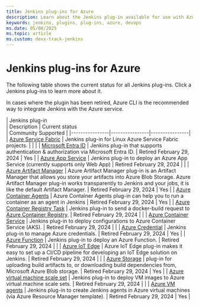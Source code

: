 ```yaml
---
title: Jenkins plug-ins for Azure
description: Learn about the Jenkins plug-in available for use with Azure
keywords: jenkins, plugins, plug-ins, azure, devops
ms.date: 05/08/2025
ms.topic: article
ms.custom: devx-track-jenkins
---
```


# Jenkins plug-ins for Azure

The following table shows the current status for all Jenkins plug-ins. Click a Jenkins plug-ins to learn more about it.

In cases where the plugin has been retired, Azure CLI is the recommended way to integrate Jenkins with the Azure service.

| Jenkins plug-in <img width=500/>| Description | Current status <img width=500/> | Community Supported |
|----------------|----------------|----------------|
| [Azure Service Fabric](https://plugins.jenkins.io/service-fabric)           | Jenkins plug-in for Linux Azure Service Fabric projects. | | |
| [Microsoft Entra ID](https://plugins.jenkins.io/azure-ad)                             | Jenkins plug-in that supports authentication & authorization via Microsoft Entra ID. | Retired February 29, 2024 | Yes |
| [Azure App Service](https://plugins.jenkins.io/azure-app-service)           | Jenkins plug-in to deploy an Azure App Service \(currently supports only Web App\) | Retired February 29, 2024 | |
| [Azure Artifact Manager](https://plugins.jenkins.io/azure-artifact-manager) | Azure Artifact Manager plug-in is an Artifact Manager that allows you store your artifacts into Azure Blob Storage. Azure Artifact Manager plug-in works transparently to Jenkins and your jobs, it is like the default Artifact Manager. | Retired February 29, 2024 |  Yes |
| [Azure Container Agents](https://plugins.jenkins.io/azure-container-agents) | Azure Container Agents plug-in can help you to run a container as an agent in Jenkins | Retired February 29, 2024 |  Yes |
| [Azure Container Registry Task](https://plugins.jenkins.io/azure-container-registry-tasks)       | Jenkins plug-in to send a docker-build request to [Azure Container Registry](/azure/container-registry/container-registry-tasks-overview). | Retired February 29, 2024 | |
| [Azure Container Service](https://plugins.jenkins.io/azure-acs)             | Jenkins plug-in to deploy configurations to Azure Container Service (AKS). | Retired February 29, 2024 |  |
| [Azure Credential](https://plugins.jenkins.io/azure-credentials)            | Jenkins plug-in to manage Azure credentials. | Retired February 29, 2024 | Yes |
| [Azure Function](https://plugins.jenkins.io/azure-function)                 | Jenkins plug-in to deploy an Azure Function. | Retired February 29, 2024 |  |
| [Azure IoT Edge](https://github.com/Microsoft/azure-iot-edge-jenkins-plugin)                 | Azure IoT Edge plug-in makes it easy to set up a CI/CD pipeline for developing an IoT Edge solution on Jenkins. | Retired February 29, 2024 | |
| [Azure Storage](https://plugins.jenkins.io/windows-azure-storage)           | plug-in for uploading build artifacts to, or downloading build dependencies from, Microsoft Azure Blob storage. | Retired February 29, 2024 | Yes |
| [Azure virtual machine scale set](https://plugins.jenkins.io/azure-vmss)    | Jenkins plug-in to deploy VM images to Azure virtual machine scale sets. | Retired February 29, 2024 | |
| [Azure VM agents](https://plugins.jenkins.io/azure-vm-agents)               | Jenkins plug-in to create Jenkins agents in Azure virtual machines (via Azure Resource Manager template). | Retired February 29, 2024 | Yes |